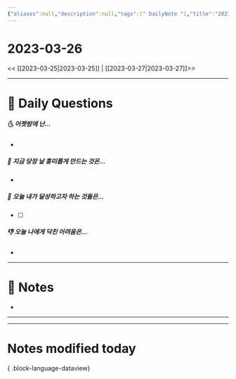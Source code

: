 ```yaml
---
{"aliases":null,"description":null,"tags":[" DailyNote "],"title":"2023-03-26","created":"2023-03-26T21:57:57","updated":"2023-07-15T21:30:20","dg-publish":true,"permalink":"/docs/Daily Notes/2023-03-26/","dgPassFrontmatter":true}
---
```



# 2023-03-26

<< [[2023-03-25\|2023-03-25]] | [[2023-03-27\|2023-03-27]]>>

---

# 📅 Daily Questions

##### 🌜 어젯밤에 난...

- 

##### 🙌 지금 당장 날 흥미롭게 만드는 것은...

- 

##### 🚀 오늘 내가 달성하고자 하는 것들은...

- [ ] 

##### 👎 오늘 나에게 닥친 어려움은...

- 

---

# 📝 Notes

- 

___



---

# Notes modified today


{ .block-language-dataview}
